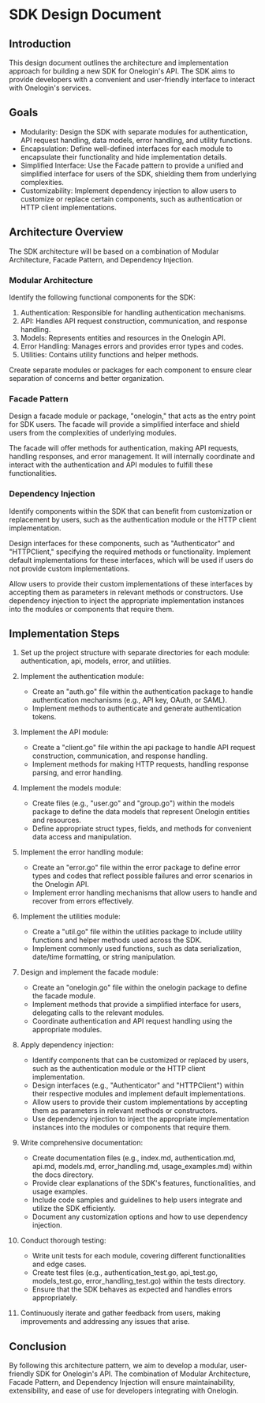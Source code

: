 # SDK Design Document

## Introduction

This design document outlines the architecture and implementation approach for building a new SDK for Onelogin's API. The SDK aims to provide developers with a convenient and user-friendly interface to interact with Onelogin's services.

## Goals

- Modularity: Design the SDK with separate modules for authentication, API request handling, data models, error handling, and utility functions.
- Encapsulation: Define well-defined interfaces for each module to encapsulate their functionality and hide implementation details.
- Simplified Interface: Use the Facade pattern to provide a unified and simplified interface for users of the SDK, shielding them from underlying complexities.
- Customizability: Implement dependency injection to allow users to customize or replace certain components, such as authentication or HTTP client implementations.

## Architecture Overview

The SDK architecture will be based on a combination of Modular Architecture, Facade Pattern, and Dependency Injection.

### Modular Architecture

Identify the following functional components for the SDK:

1. Authentication: Responsible for handling authentication mechanisms.
2. API: Handles API request construction, communication, and response handling.
3. Models: Represents entities and resources in the Onelogin API.
4. Error Handling: Manages errors and provides error types and codes.
5. Utilities: Contains utility functions and helper methods.

Create separate modules or packages for each component to ensure clear separation of concerns and better organization.

### Facade Pattern

Design a facade module or package, "onelogin," that acts as the entry point for SDK users. The facade will provide a simplified interface and shield users from the complexities of underlying modules.

The facade will offer methods for authentication, making API requests, handling responses, and error management. It will internally coordinate and interact with the authentication and API modules to fulfill these functionalities.

### Dependency Injection

Identify components within the SDK that can benefit from customization or replacement by users, such as the authentication module or the HTTP client implementation.

Design interfaces for these components, such as "Authenticator" and "HTTPClient," specifying the required methods or functionality. Implement default implementations for these interfaces, which will be used if users do not provide custom implementations.

Allow users to provide their custom implementations of these interfaces by accepting them as parameters in relevant methods or constructors. Use dependency injection to inject the appropriate implementation instances into the modules or components that require them.

## Implementation Steps

1. Set up the project structure with separate directories for each module: authentication, api, models, error, and utilities.
2. Implement the authentication module:
   - Create an "auth.go" file within the authentication package to handle authentication mechanisms (e.g., API key, OAuth, or SAML).
   - Implement methods to authenticate and generate authentication tokens.
3. Implement the API module:
   - Create a "client.go" file within the api package to handle API request construction, communication, and response handling.
   - Implement methods for making HTTP requests, handling response parsing, and error handling.
4. Implement the models module:
   - Create files (e.g., "user.go" and "group.go") within the models package to define the data models that represent Onelogin entities and resources.
   - Define appropriate struct types, fields, and methods for convenient data access and manipulation.
5. Implement the error handling module:
   - Create an "error.go" file within the error package to define error types and codes that reflect possible failures and error scenarios in the Onelogin API.
   - Implement error handling mechanisms that allow users to handle and recover from errors effectively.
6. Implement the utilities module:
   - Create a "util.go" file within the utilities package to include utility functions and helper methods used across the SDK.
   - Implement commonly used functions, such as data serialization, date/time formatting, or string manipulation.

7. Design and implement the facade module:
   - Create an "onelogin.go" file within the onelogin package to define the facade module.
   - Implement methods that provide a simplified interface for users, delegating calls to the relevant modules.
   - Coordinate authentication and API request handling using the appropriate modules.
8. Apply dependency injection:
   - Identify components that can be customized or replaced by users, such as the authentication module or the HTTP client implementation.
   - Design interfaces (e.g., "Authenticator" and "HTTPClient") within their respective modules and implement default implementations.
   - Allow users to provide their custom implementations by accepting them as parameters in relevant methods or constructors.
   - Use dependency injection to inject the appropriate implementation instances into the modules or components that require them.
9. Write comprehensive documentation:
   - Create documentation files (e.g., index.md, authentication.md, api.md, models.md, error_handling.md, usage_examples.md) within the docs directory.
   - Provide clear explanations of the SDK's features, functionalities, and usage examples.
   - Include code samples and guidelines to help users integrate and utilize the SDK efficiently.
   - Document any customization options and how to use dependency injection.
10. Conduct thorough testing:
    - Write unit tests for each module, covering different functionalities and edge cases.
    - Create test files (e.g., authentication_test.go, api_test.go, models_test.go, error_handling_test.go) within the tests directory.
    - Ensure that the SDK behaves as expected and handles errors appropriately.
11. Continuously iterate and gather feedback from users, making improvements and addressing any issues that arise.

## Conclusion

By following this architecture pattern, we aim to develop a modular, user-friendly SDK for Onelogin's API. The combination of Modular Architecture, Facade Pattern, and Dependency Injection will ensure maintainability, extensibility, and ease of use for developers integrating with Onelogin.
